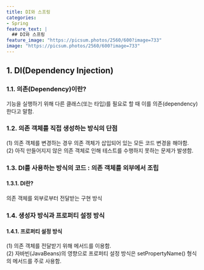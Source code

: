 ```yaml
---
title: DI와 스프링
categories:
- Spring
feature_text: |
  ## DI와 스프링
feature_image: "https://picsum.photos/2560/600?image=733"
image: "https://picsum.photos/2560/600?image=733"
---
```

## 1. DI(Dependency Injection)
### 1.1. 의존(Dependency)이란?


기능을 실행하기 위해 다른 클래스(또는 타입)를 필요로 할 때 이를 의존(dependency)한다고 말함.  


### 1.2. 의존 객체를 직접 생성하는 방식의 단점


(1) 의존 객체를 변경하는 경우 의존 객체가 삽입되어 있는 모든 코드 변경을 해야함.  
(2) 아직 만들어지지 않은 의존 객체로 인해 테스트를 수행하지 못하는 문제가 발생함.  


### 1.3. DI를 사용하는 방식의 코드 : 의존 객체를 외부에서 조립
#### 1.3.1. DI란?


의존 객체를 외부로부터 전달받는 구현 방식  



### 1.4. 생성자 방식과 프로퍼티 설정 방식
#### 1.4.1. 프로퍼티 설정 방식


(1) 의존 객체를 전달받기 위해 메서드를 이용함.  
(2) 자바빈(JavaBeans)의 영향으로 프로퍼티 설정 방식은 setPropertyName() 형식의 메서드를 주로 사용함.
